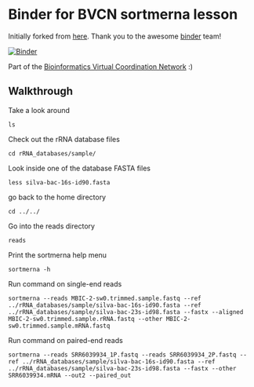 # Binder for BVCN sortmerna lesson

Initially forked from [here](https://github.com/binder-examples/conda). Thank you to the awesome [binder](https://mybinder.org/) team!

[![Binder](https://mybinder.org/badge_logo.svg)](https://mybinder.org/v2/gh/Arkadiy-Garber/bcvn-binder-sortmerna/master?urlpath=lab)

Part of the [Bioinformatics Virtual Coordination Network](https://biovcnet.github.io/) :)

## Walkthrough

Take a look around
    
    ls


Check out the rRNA database files

    cd rRNA_databases/sample/

Look inside one of the database FASTA files

    less silva-bac-16s-id90.fasta

go back to the home directory

    cd ../../

Go into the reads directory

    reads


Print the sortmerna help menu

    sortmerna -h
    
Run command on single-end reads

    sortmerna --reads MBIC-2-sw0.trimmed.sample.fastq --ref ../rRNA_databases/sample/silva-bac-16s-id90.fasta --ref ../rRNA_databases/sample/silva-bac-23s-id98.fasta --fastx --aligned MBIC-2-sw0.trimmed.sample.rRNA.fastq --other MBIC-2-sw0.trimmed.sample.mRNA.fastq

Run command on paired-end reads

    sortmerna --reads SRR6039934_1P.fastq --reads SRR6039934_2P.fastq --ref ../rRNA_databases/sample/silva-bac-16s-id90.fasta --ref ../rRNA_databases/sample/silva-bac-23s-id98.fasta --fastx --other SRR6039934.mRNA --out2 --paired_out



